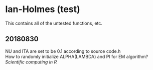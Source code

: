 # Ian-Holmes (test)

This contains all of the untested functions, etc.  

## 20180830  

NU and ITA are set to be 0.1 according to source code.h  
How to randomly initialize ALPHA(LAMBDA) and PI for EM algorithm?  
*Scientific computing in R*
